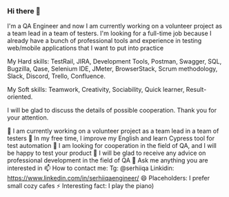 ### Hi there 👋

I'm a QA Engineer and now I am currently working on a volunteer project as a team lead in a team of testers. 
I'm looking for a full-time job because I already have a bunch of professional tools and experience in testing web/mobile applications that I want to put into practice

My Hard skills: 
TestRail, JIRA, Development Tools, Postman, Swagger, SQL, Bugzilla, Qase, Selenium IDE, JMeter, BrowserStack, Scrum methodology, Slack, Discord, Trello, Confluence.

My Soft skills:
Teamwork, Creativity, Sociability, Quick learner, Result-oriented.

I will be glad to discuss the details of possible cooperation. Thank you for your attention.

🔭 I am currently working on a volunteer project as a team lead in a team of testers
🌱 In my free time, I improve my English and learn Cypress tool for test automation 
👯 I am looking for cooperation in the field of QA, and I will be happy to test your product
🤔 I will be glad to receive any advice on professional development in the field of QA
💬 Ask me anything you are interested in
📫 How to contact me: 
        Tg: @serhiiqa
        Linkidin: https://www.linkedin.com/in/serhiiqaengineer/
😄 Placeholders: I prefer small cozy cafes
⚡ Interesting fact: I play the piano)
